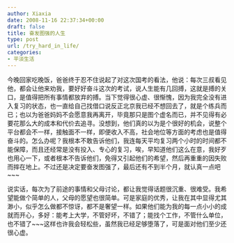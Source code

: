 ```yaml
---
author: Xiaxia
date: 2008-11-16 22:37:34+00:00
draft: false
title: 奋发图强的人生
type: post
url: /try_hard_in_life/
categories:
- 平淡生活
---
```


今晚回家吃晚饭，爸爸终于忍不住说起了对这次国考的看法，他说：每次三叔看见他，都会让他来劝我，要好好奋斗这次的考试，说人生能有几回搏，这就是搏的关口，是值得把所有事情都放弃的搏。当下觉得很心虚、很惭愧，因为我完全没有进入复习的状态，也一直给自己找借口说反正北京我已经不想回去了，就是个练兵而已；也以为爸爸妈妈不会愿意我再离开，毕竟那只是图个虚名而已，并不见得有必要花那么大的成本和代价去追寻。没想到，他们真的以为是个很好的机会，说整个平台都会不一样，接触面不一样，即便收入不高，社会地位等方面的考虑也是值得奋斗的。怎么办呢？我根本不敢告诉他们，我连每天平均复习两个小时的时间都不能保障，而且还经常是没有投入、专心的复习，唉，早知道他们这么在意，我好歹也用心一下，或者根本不告诉他们，免得又引起他们的希望，然后再重重的因失败而摔在地上。不过还是决定要奋发图强了，最后还有不到半个月，就认真一点吧~~~

说实话，每次为了前途的事情和父母讨论，都让我觉得话题很沉重、很难受。我希望能做个简单的人，父母的愿望也很简单。可是家庭的优秀，让我在其中显得尤其渺小，似乎怎么做都不惊讶，都不是奢望一样。如果他们能为我的每一点小小的成就而开心，多好：能考上大学，不管好坏，不错了；能找个工作，不管什么单位，也不错了~~~这样也许我会轻松些，虽然我已经足够堕落了，可是面对他们至少还很心虚。
